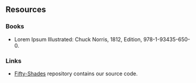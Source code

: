 ## Resources

### Books

* Lorem Ipsum Illustrated: Chuck Norris, 1812, Edition, 978-1-93435-650-0.

### Links

* [Fifty-Shades](https://github.com/Zuehlke/fifty-shades/) repository contains our source code.